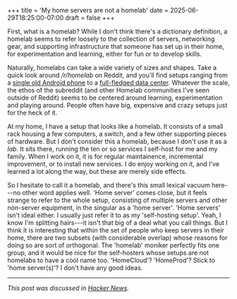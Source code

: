 +++
title = 'My home servers are not a homelab'
date = 2025-06-29T18:25:00-07:00
draft = false
+++

First, what is a homelab? While I don't think there's a dictionary definition, a homelab seems to refer loosely to the collection of servers, networking gear, and supporting infrastructure that someone has set up in their home, for experimentation and learning, either for fun or to develop skills.

Naturally, homelabs can take a wide variety of sizes and shapes. Take a quick look around _/r/homelab_ on Reddit, and you'll find setups ranging from a [single old Android phone](https://www.reddit.com/r/homelab/comments/fcvyto/my_old_and_broken_android_phone_as_multipurpose/) to a [full-fledged data center](https://www.reddit.com/r/homelab/comments/w4sov1/im_building_my_own_home_data_center_ama/). Whatever the scale, the ethos of the subreddit (and other Homelab communities I've seen outside of Reddit) seems to be centered around learning, experimentation and playing around. People often have big, expensive and crazy setups just for the heck of it.

At my home, I have a setup that looks like a homelab. It consists of a small rack housing a few computers, a switch, and a few other supporting pieces of hardware. But I don't consider this a homelab, because I don't use it as a _lab_. It sits there, running the ten or so services I self-host for me and my family. When I work on it, it is for regular maintainence, incremental improvement, or to install new services. I do enjoy working on it, and I've learned a lot along the way, but these are merely side effects.

So I hesitate to call it a homelab, and there's this small lexical vacuum here---no other word applies well. 'Home server' comes close, but it feels strange to refer to the whole setup, consisting of multiple servers and other non-server equipment, in the singular as a 'home server'. 'Home servers' isn't ideal either. I usually just refer it to as my 'self-hosting setup'. Yeah, I know I'm splitting hairs---it isn't that big of a deal what you call things. But I think it is interesting that within the set of people who keep servers in their home, there are two subsets (with considerable overlap) whose reasons for doing so are sort of orthogonal. The 'homelab' moniker perfectly fits one group, and it would be nice for the self-hosters whose setups are not homelabs to have a cool name too. 'HomeCloud'? 'HomeProd'? Stick to 'home server(s)'?  I don't have any good ideas.

---

*This post was discussed in [Hacker News](https://news.ycombinator.com/item?id=44418424).*

